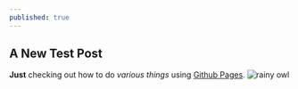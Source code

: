 ```yaml
---
published: true
---
```


## A New Test Post
**Just** checking out how to do _various things_ using [Github Pages](https://pages.github.com/).
![rainy owl]({{site.baseurl}}/_posts/12108211_992179410845149_5760798553195175154_n.jpg)




